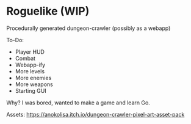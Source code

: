 # Roguelike (WIP)

Procedurally generated dungeon-crawler (possibly as a webapp)

To-Do:
- Player HUD
- Combat
- Webapp-ify 
- More levels 
- More enemies 
- More weapons 
- Starting GUI

Why? 
I was bored, wanted to make a game and learn Go.

Assets:
https://anokolisa.itch.io/dungeon-crawler-pixel-art-asset-pack